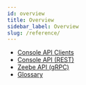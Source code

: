 ```yaml
---
id: overview
title: Overview
sidebar_label: Overview
slug: /reference/
---
```


- [Console API Clients](cloud-console-api-clients.md)
- [Console API (REST)](cloud-console-api-reference.md)
- [Zeebe API (gRPC)](grpc.md)
- [Glossary](glossary.md)
